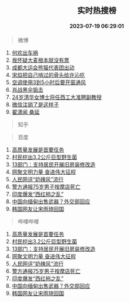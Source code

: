 <div align="center"><h2>实时热搜榜</h2><h4>2023-07-19 06:29:01</h4></div>

> 微博  

1. [何欢出车祸](https://s.weibo.com/weibo?q=%23%E4%BD%95%E6%AC%A2%E5%87%BA%E8%BD%A6%E7%A5%B8%23&t=31&band_rank=1&Refer=top)<br />
2. [我怀疑大麦根本就没有票](https://s.weibo.com/weibo?q=%23%E6%88%91%E6%80%80%E7%96%91%E5%A4%A7%E9%BA%A6%E6%A0%B9%E6%9C%AC%E5%B0%B1%E6%B2%A1%E6%9C%89%E7%A5%A8%23&t=31&band_rank=2&Refer=top)<br />
3. [成都大运会熊猫代表团出动](https://s.weibo.com/weibo?q=%23%E6%88%90%E9%83%BD%E5%A4%A7%E8%BF%90%E4%BC%9A%E7%86%8A%E7%8C%AB%E4%BB%A3%E8%A1%A8%E5%9B%A2%E5%87%BA%E5%8A%A8%23&t=31&band_rank=3&Refer=top)<br />
4. [宋焰把自己啃过的骨头给许沁吃](https://s.weibo.com/weibo?q=%23%E5%AE%8B%E7%84%B0%E6%8A%8A%E8%87%AA%E5%B7%B1%E5%95%83%E8%BF%87%E7%9A%84%E9%AA%A8%E5%A4%B4%E7%BB%99%E8%AE%B8%E6%B2%81%E5%90%83%23&t=31&band_rank=4&Refer=top)<br />
5. [空调使用3到5小时后要开窗通风](https://s.weibo.com/weibo?q=%23%E7%A9%BA%E8%B0%83%E4%BD%BF%E7%94%A83%E5%88%B05%E5%B0%8F%E6%97%B6%E5%90%8E%E8%A6%81%E5%BC%80%E7%AA%97%E9%80%9A%E9%A3%8E%23&t=31&band_rank=5&Refer=top)<br />
6. [肖战黑伞狙击](https://s.weibo.com/weibo?q=%23%E8%82%96%E6%88%98%E9%BB%91%E4%BC%9E%E7%8B%99%E5%87%BB%23&t=31&band_rank=6&Refer=top)<br />
7. [24岁清华女博士将任西工大准聘副教授](https://s.weibo.com/weibo?q=%2324%E5%B2%81%E6%B8%85%E5%8D%8E%E5%A5%B3%E5%8D%9A%E5%A3%AB%E5%B0%86%E4%BB%BB%E8%A5%BF%E5%B7%A5%E5%A4%A7%E5%87%86%E8%81%98%E5%89%AF%E6%95%99%E6%8E%88%23&t=31&band_rank=7&Refer=top)<br />
8. [微信注销了是这样子](https://s.weibo.com/weibo?q=%23%E5%BE%AE%E4%BF%A1%E6%B3%A8%E9%94%80%E4%BA%86%E6%98%AF%E8%BF%99%E6%A0%B7%E5%AD%90%23&t=31&band_rank=8&Refer=top)<br />
9. [翟潇闻 桑延](https://s.weibo.com/weibo?q=%E7%BF%9F%E6%BD%87%E9%97%BB%20%E6%A1%91%E5%BB%B6&t=31&band_rank=9&Refer=top)<br />

> 知乎  


> 百度  

1. [高质量发展是首要任务](https://www.baidu.com/s?wd=%E9%AB%98%E8%B4%A8%E9%87%8F%E5%8F%91%E5%B1%95%E6%98%AF%E9%A6%96%E8%A6%81%E4%BB%BB%E5%8A%A1&sa=fyb_news&rsv_dl=fyb_news)<br />
2. [村民挖出3.2公斤巨型野生菌](https://www.baidu.com/s?wd=%E6%9D%91%E6%B0%91%E6%8C%96%E5%87%BA3.2%E5%85%AC%E6%96%A4%E5%B7%A8%E5%9E%8B%E9%87%8E%E7%94%9F%E8%8F%8C&sa=fyb_news&rsv_dl=fyb_news)<br />
3. [13部门：支持居民开展旧房装修改造](https://www.baidu.com/s?wd=13%E9%83%A8%E9%97%A8%EF%BC%9A%E6%94%AF%E6%8C%81%E5%B1%85%E6%B0%91%E5%BC%80%E5%B1%95%E6%97%A7%E6%88%BF%E8%A3%85%E4%BF%AE%E6%94%B9%E9%80%A0&sa=fyb_news&rsv_dl=fyb_news)<br />
4. [网聚文明力量 奋进伟大征程](https://www.baidu.com/s?wd=%E7%BD%91%E8%81%9A%E6%96%87%E6%98%8E%E5%8A%9B%E9%87%8F+%E5%A5%8B%E8%BF%9B%E4%BC%9F%E5%A4%A7%E5%BE%81%E7%A8%8B&sa=fyb_news&rsv_dl=fyb_news)<br />
5. [人民网评“奶辣风”流行](https://www.baidu.com/s?wd=%E4%BA%BA%E6%B0%91%E7%BD%91%E8%AF%84%E2%80%9C%E5%A5%B6%E8%BE%A3%E9%A3%8E%E2%80%9D%E6%B5%81%E8%A1%8C&sa=fyb_news&rsv_dl=fyb_news)<br />
6. [警方通报75岁男子按摩店死亡](https://www.baidu.com/s?wd=%E8%AD%A6%E6%96%B9%E9%80%9A%E6%8A%A575%E5%B2%81%E7%94%B7%E5%AD%90%E6%8C%89%E6%91%A9%E5%BA%97%E6%AD%BB%E4%BA%A1&sa=fyb_news&rsv_dl=fyb_news)<br />
7. [印度爆发“西红柿之乱”](https://www.baidu.com/s?wd=%E5%8D%B0%E5%BA%A6%E7%88%86%E5%8F%91%E2%80%9C%E8%A5%BF%E7%BA%A2%E6%9F%BF%E4%B9%8B%E4%B9%B1%E2%80%9D&sa=fyb_news&rsv_dl=fyb_news)<br />
8. [中国向缅甸出售武器？外交部回应](https://www.baidu.com/s?wd=%E4%B8%AD%E5%9B%BD%E5%90%91%E7%BC%85%E7%94%B8%E5%87%BA%E5%94%AE%E6%AD%A6%E5%99%A8%EF%BC%9F%E5%A4%96%E4%BA%A4%E9%83%A8%E5%9B%9E%E5%BA%94&sa=fyb_news&rsv_dl=fyb_news)<br />
9. [韩国网友让宋雨琦回国](https://www.baidu.com/s?wd=%E9%9F%A9%E5%9B%BD%E7%BD%91%E5%8F%8B%E8%AE%A9%E5%AE%8B%E9%9B%A8%E7%90%A6%E5%9B%9E%E5%9B%BD&sa=fyb_news&rsv_dl=fyb_news)<br />

> 哔哩哔哩  

1. [高质量发展是首要任务](https://www.baidu.com/s?wd=%E9%AB%98%E8%B4%A8%E9%87%8F%E5%8F%91%E5%B1%95%E6%98%AF%E9%A6%96%E8%A6%81%E4%BB%BB%E5%8A%A1&sa=fyb_news&rsv_dl=fyb_news)<br />
2. [村民挖出3.2公斤巨型野生菌](https://www.baidu.com/s?wd=%E6%9D%91%E6%B0%91%E6%8C%96%E5%87%BA3.2%E5%85%AC%E6%96%A4%E5%B7%A8%E5%9E%8B%E9%87%8E%E7%94%9F%E8%8F%8C&sa=fyb_news&rsv_dl=fyb_news)<br />
3. [13部门：支持居民开展旧房装修改造](https://www.baidu.com/s?wd=13%E9%83%A8%E9%97%A8%EF%BC%9A%E6%94%AF%E6%8C%81%E5%B1%85%E6%B0%91%E5%BC%80%E5%B1%95%E6%97%A7%E6%88%BF%E8%A3%85%E4%BF%AE%E6%94%B9%E9%80%A0&sa=fyb_news&rsv_dl=fyb_news)<br />
4. [网聚文明力量 奋进伟大征程](https://www.baidu.com/s?wd=%E7%BD%91%E8%81%9A%E6%96%87%E6%98%8E%E5%8A%9B%E9%87%8F+%E5%A5%8B%E8%BF%9B%E4%BC%9F%E5%A4%A7%E5%BE%81%E7%A8%8B&sa=fyb_news&rsv_dl=fyb_news)<br />
5. [人民网评“奶辣风”流行](https://www.baidu.com/s?wd=%E4%BA%BA%E6%B0%91%E7%BD%91%E8%AF%84%E2%80%9C%E5%A5%B6%E8%BE%A3%E9%A3%8E%E2%80%9D%E6%B5%81%E8%A1%8C&sa=fyb_news&rsv_dl=fyb_news)<br />
6. [警方通报75岁男子按摩店死亡](https://www.baidu.com/s?wd=%E8%AD%A6%E6%96%B9%E9%80%9A%E6%8A%A575%E5%B2%81%E7%94%B7%E5%AD%90%E6%8C%89%E6%91%A9%E5%BA%97%E6%AD%BB%E4%BA%A1&sa=fyb_news&rsv_dl=fyb_news)<br />
7. [印度爆发“西红柿之乱”](https://www.baidu.com/s?wd=%E5%8D%B0%E5%BA%A6%E7%88%86%E5%8F%91%E2%80%9C%E8%A5%BF%E7%BA%A2%E6%9F%BF%E4%B9%8B%E4%B9%B1%E2%80%9D&sa=fyb_news&rsv_dl=fyb_news)<br />
8. [中国向缅甸出售武器？外交部回应](https://www.baidu.com/s?wd=%E4%B8%AD%E5%9B%BD%E5%90%91%E7%BC%85%E7%94%B8%E5%87%BA%E5%94%AE%E6%AD%A6%E5%99%A8%EF%BC%9F%E5%A4%96%E4%BA%A4%E9%83%A8%E5%9B%9E%E5%BA%94&sa=fyb_news&rsv_dl=fyb_news)<br />
9. [韩国网友让宋雨琦回国](https://www.baidu.com/s?wd=%E9%9F%A9%E5%9B%BD%E7%BD%91%E5%8F%8B%E8%AE%A9%E5%AE%8B%E9%9B%A8%E7%90%A6%E5%9B%9E%E5%9B%BD&sa=fyb_news&rsv_dl=fyb_news)<br />
